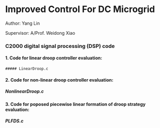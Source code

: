 # Improved Control For DC Microgrid

Author: Yang Lin

Supervisor: A/Prof. Weidong Xiao

### C2000 digital signal processing (DSP) code 

#### 1. Code for linear droop controller evaluation: 
```
##### LinearDroop.c
```

#### 2. Code for non-linear droop controller evaluation: 
##### NonlinearDroop.c


#### 3. Code for poposed piecewise linear formation of droop strategy evaluation: 
##### PLFDS.c




